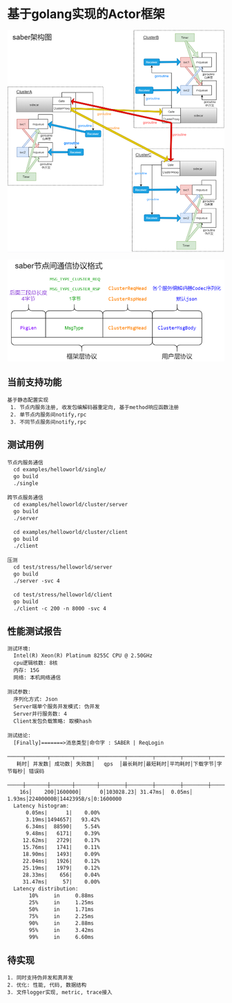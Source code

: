 基于golang实现的Actor框架
====
![flowchart](https://github.com/xingshuo/saber/blob/master/res/saber.png)

![flowchart](https://github.com/xingshuo/saber/blob/master/res/protoc.png)

当前支持功能
----
    基于静态配置实现
     1. 节点内服务注册, 收发包编解码器重定向, 基于method响应函数注册
     2. 单节点内服务间notify,rpc
     3. 不同节点服务间notify,rpc
测试用例
----
    节点内服务通信
      cd examples/helloworld/single/
      go build
      ./single
    
    跨节点服务通信
      cd examples/helloworld/cluster/server
      go build
      ./server
      
      cd examples/helloworld/cluster/client
      go build
      ./client
    
    压测
      cd test/stress/helloworld/server
      go build
      ./server -svc 4
      
      cd test/stress/helloworld/client
      go build
      ./client -c 200 -n 8000 -svc 4

性能测试报告
----
    测试环境:
      Intel(R) Xeon(R) Platinum 8255C CPU @ 2.50GHz
      cpu逻辑核数: 8核 
      内存: 15G
      网络: 本机网络通信
    
    测试参数:
      序列化方式: Json
      Server端单个服务并发模式: 伪并发
      Server并行服务数: 4
      Client发包负载策略: 取模hash
    
    测试结论:
      [Finally]=======>消息类型|命令字 : SABER | ReqLogin
      ─────┬───────┬───────┬───────┬────────┬────────┬────────┬────────┬────────┬────────┬────────
       耗时│ 并发数│ 成功数│ 失败数│   qps  │最长耗时│最短耗时│平均耗时│下载字节│字节每秒│ 错误码
      ─────┼───────┼───────┼───────┼────────┼────────┼────────┼────────┼────────┼────────┼────────
        16s│    200│1600000│      0│103028.23│ 31.47ms│  0.05ms│  1.93ms│22400000B|1442395B/s│0:1600000
      Latency histogram:
          0.05ms|      1|    0.00%
          3.19ms|1494657|   93.42%
          6.34ms|  88590|    5.54%
          9.48ms|   6171|    0.39%
         12.62ms|   2729|    0.17%
         15.76ms|   1741|    0.11%
         18.90ms|   1493|    0.09%
         22.04ms|   1926|    0.12%
         25.19ms|   1979|    0.12%
         28.33ms|    656|    0.04%
         31.47ms|     57|    0.00%
      Latency distribution:
           10%     in     0.88ms
           25%     in     1.25ms
           50%     in     1.71ms
           75%     in     2.25ms
           90%     in     2.88ms
           95%     in     3.42ms
           99%     in     6.60ms

待实现
----
    1. 同时支持伪并发和真并发
    2. 优化: 性能, 代码, 数据结构
    3. 文件logger实现, metric, trace接入